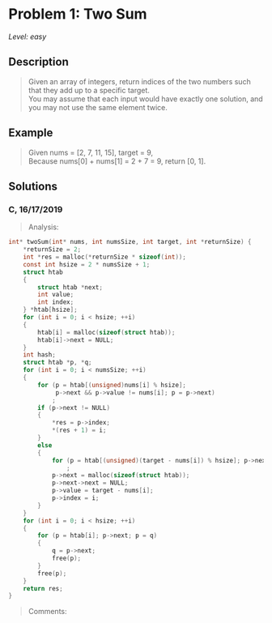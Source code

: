 # Problem 1: Two Sum
*Level: easy*
## Description
> Given an array of integers, return indices of the two numbers such that they add up to a specific target.<br>You may assume that each input would have exactly one solution, and you may not use the same element twice.
## Example
> Given nums = [2, 7, 11, 15], target = 9,<br>Because nums[0] + nums[1] = 2 + 7 = 9,
return [0, 1].
## Solutions
### C, 16/17/2019
> Analysis:<br>
```c
int* twoSum(int* nums, int numsSize, int target, int *returnSize) {
    *returnSize = 2;
    int *res = malloc(*returnSize * sizeof(int));
    const int hsize = 2 * numsSize + 1;
    struct htab 
    {
        struct htab *next;
        int value;
        int index;
    } *htab[hsize];
    for (int i = 0; i < hsize; ++i)
    {
        htab[i] = malloc(sizeof(struct htab));
        htab[i]->next = NULL;
    }
    int hash;
    struct htab *p, *q;
    for (int i = 0; i < numsSize; ++i)
    {
        for (p = htab[(unsigned)nums[i] % hsize]; 
             p->next && p->value != nums[i]; p = p->next)
            ;
        if (p->next != NULL)
        {
            *res = p->index;
            *(res + 1) = i;
        }
        else
        {
            for (p = htab[(unsigned)(target - nums[i]) % hsize]; p->next; p = p->next)
                ;
            p->next = malloc(sizeof(struct htab));
            p->next->next = NULL;
            p->value = target - nums[i];
            p->index = i;
        }
    }
    for (int i = 0; i < hsize; ++i)
    {
        for (p = htab[i]; p->next; p = q)
        {
            q = p->next;
            free(p);
        }
        free(p);
    }
    return res;
}
```
> Comments:<br>
